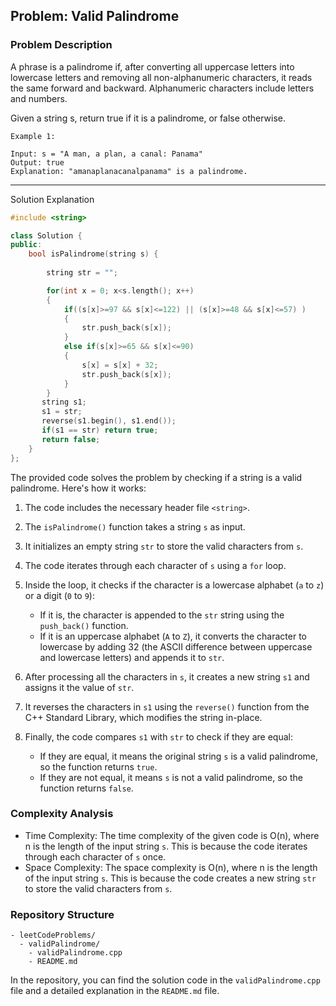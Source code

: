 
## Problem: Valid Palindrome

### Problem Description
A phrase is a palindrome if, after converting all uppercase letters into lowercase letters and removing all non-alphanumeric characters, it reads the same forward and backward. Alphanumeric characters include letters and numbers.

Given a string s, return true if it is a palindrome, or false otherwise.

 
```
Example 1:

Input: s = "A man, a plan, a canal: Panama"
Output: true
Explanation: "amanaplanacanalpanama" is a palindrome.
```
<hr>

Solution Explanation

```cpp
#include <string> 

class Solution {
public:
    bool isPalindrome(string s) {
        
        string str = "";

        for(int x = 0; x<s.length(); x++)
        {
            if((s[x]>=97 && s[x]<=122) || (s[x]>=48 && s[x]<=57) )
            {
                str.push_back(s[x]);
            }
            else if(s[x]>=65 && s[x]<=90)
            {
                s[x] = s[x] + 32;
                str.push_back(s[x]);
            }
        }
       string s1;
       s1 = str;
       reverse(s1.begin(), s1.end());
       if(s1 == str) return true;
       return false;
    }
};
```

The provided code solves the problem by checking if a string is a valid palindrome. Here's how it works:

1. The code includes the necessary header file `<string>`.

2. The `isPalindrome()` function takes a string `s` as input.

3. It initializes an empty string `str` to store the valid characters from `s`.

4. The code iterates through each character of `s` using a `for` loop.

5. Inside the loop, it checks if the character is a lowercase alphabet (`a` to `z`) or a digit (`0` to `9`):
   - If it is, the character is appended to the `str` string using the `push_back()` function.
   - If it is an uppercase alphabet (`A` to `Z`), it converts the character to lowercase by adding 32 (the ASCII difference between uppercase and lowercase letters) and appends it to `str`.

6. After processing all the characters in `s`, it creates a new string `s1` and assigns it the value of `str`.

7. It reverses the characters in `s1` using the `reverse()` function from the C++ Standard Library, which modifies the string in-place.

8. Finally, the code compares `s1` with `str` to check if they are equal:
   - If they are equal, it means the original string `s` is a valid palindrome, so the function returns `true`.
   - If they are not equal, it means `s` is not a valid palindrome, so the function returns `false`.

### Complexity Analysis

- Time Complexity: The time complexity of the given code is O(n), where n is the length of the input string `s`. This is because the code iterates through each character of `s` once.
- Space Complexity: The space complexity is O(n), where n is the length of the input string `s`. This is because the code creates a new string `str` to store the valid characters from `s`.

### Repository Structure

```
- leetCodeProblems/
  - validPalindrome/
    - validPalindrome.cpp
    - README.md
```

In the repository, you can find the solution code in the `validPalindrome.cpp` file and a detailed explanation in the `README.md` file.
